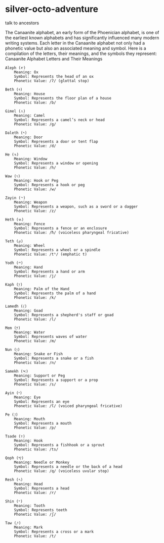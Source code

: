 # silver-octo-adventure
talk to ancestors

The Canaanite alphabet, an early form of the Phoenician alphabet, is one of the earliest known alphabets and has significantly influenced many modern writing systems. Each letter in the Canaanite alphabet not only had a phonetic value but also an associated meaning and symbol. Here is a compilation of the letters, their meanings, and the symbols they represent:
Canaanite Alphabet Letters and Their Meanings

    Aleph (𐤀)
        Meaning: Ox
        Symbol: Represents the head of an ox
        Phonetic Value: /ʔ/ (glottal stop)

    Beth (𐤁)
        Meaning: House
        Symbol: Represents the floor plan of a house
        Phonetic Value: /b/

    Gimel (𐤂)
        Meaning: Camel
        Symbol: Represents a camel’s neck or head
        Phonetic Value: /g/

    Daleth (𐤃)
        Meaning: Door
        Symbol: Represents a door or tent flap
        Phonetic Value: /d/

    He (𐤄)
        Meaning: Window
        Symbol: Represents a window or opening
        Phonetic Value: /h/

    Waw (𐤅)
        Meaning: Hook or Peg
        Symbol: Represents a hook or peg
        Phonetic Value: /w/

    Zayin (𐤆)
        Meaning: Weapon
        Symbol: Represents a weapon, such as a sword or a dagger
        Phonetic Value: /z/

    Heth (𐤇)
        Meaning: Fence
        Symbol: Represents a fence or an enclosure
        Phonetic Value: /ħ/ (voiceless pharyngeal fricative)

    Teth (𐤈)
        Meaning: Wheel
        Symbol: Represents a wheel or a spindle
        Phonetic Value: /tʰ/ (emphatic t)

    Yodh (𐤉)
        Meaning: Hand
        Symbol: Represents a hand or arm
        Phonetic Value: /j/

    Kaph (𐤊)
        Meaning: Palm of the Hand
        Symbol: Represents the palm of a hand
        Phonetic Value: /k/

    Lamedh (𐤋)
        Meaning: Goad
        Symbol: Represents a shepherd's staff or goad
        Phonetic Value: /l/

    Mem (𐤌)
        Meaning: Water
        Symbol: Represents waves of water
        Phonetic Value: /m/

    Nun (𐤍)
        Meaning: Snake or Fish
        Symbol: Represents a snake or a fish
        Phonetic Value: /n/

    Samekh (𐤎)
        Meaning: Support or Peg
        Symbol: Represents a support or a prop
        Phonetic Value: /s/

    Ayin (𐤏)
        Meaning: Eye
        Symbol: Represents an eye
        Phonetic Value: /ʕ/ (voiced pharyngeal fricative)

    Pe (𐤐)
        Meaning: Mouth
        Symbol: Represents a mouth
        Phonetic Value: /p/

    Tsade (𐤑)
        Meaning: Hook
        Symbol: Represents a fishhook or a sprout
        Phonetic Value: /ts/

    Qoph (𐤒)
        Meaning: Needle or Monkey
        Symbol: Represents a needle or the back of a head
        Phonetic Value: /q/ (voiceless uvular stop)

    Resh (𐤓)
        Meaning: Head
        Symbol: Represents a head
        Phonetic Value: /r/

    Shin (𐤔)
        Meaning: Tooth
        Symbol: Represents teeth
        Phonetic Value: /ʃ/

    Taw (𐤕)
        Meaning: Mark
        Symbol: Represents a cross or a mark
        Phonetic Value: /t/
